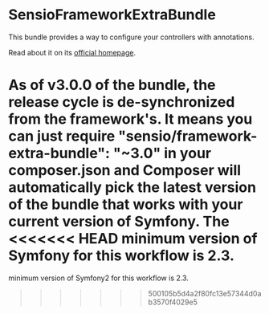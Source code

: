 SensioFrameworkExtraBundle
==========================

This bundle provides a way to configure your controllers with annotations.

Read about it on its [official homepage](http://symfony.com/doc/current/bundles/SensioFrameworkExtraBundle/index.html).

As of v3.0.0 of the bundle, the release cycle is de-synchronized from the
framework's. It means you can just require "sensio/framework-extra-bundle":
"~3.0" in your composer.json and Composer will automatically pick the latest
version of the bundle that works with your current version of Symfony. The
<<<<<<< HEAD
minimum version of Symfony for this workflow is 2.3.
=======
minimum version of Symfony2 for this workflow is 2.3.
>>>>>>> 500105b5d4a2f80fc13e57344d0ab3570f4029e5
